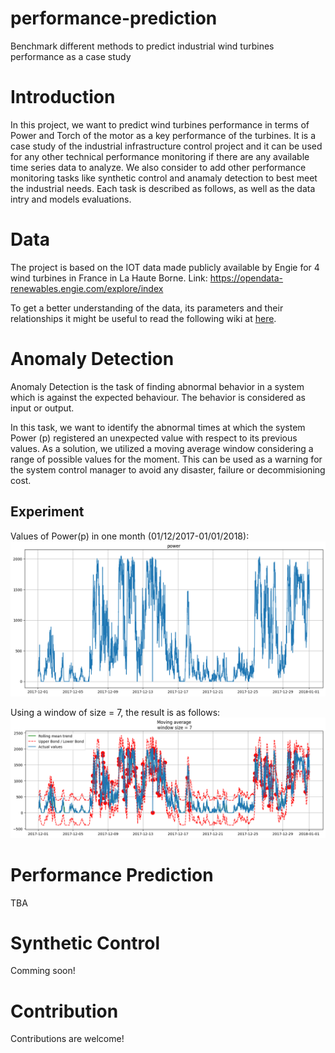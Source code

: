 # performance-prediction
Benchmark different methods to predict industrial wind turbines performance as a case study

# Introduction

In this project, we want to predict wind turbines performance in terms of Power and Torch of the motor as a key performance of the turbines. It is a case study of the industrial infrastructure control project and it can be used for any other technical performance monitoring if there are any available time series data to analyze. We also consider to add other performance monitoring tasks like synthetic control and anamaly detection to best meet the industrial needs. Each task is described as follows, as well as the data intry and models evaluations.

# Data

The project is based on the IOT data made publicly available by Engie for 4 wind turbines in France in La Haute Borne.
Link: https://opendata-renewables.engie.com/explore/index

To get a better understanding of the data, its parameters and their relationships it might be useful to read the following wiki at [here](https://en.wikipedia.org/wiki/Wind_turbine_design).

# Anomaly Detection
Anomaly Detection is the task of finding abnormal behavior in a system which is against the expected behaviour. The behavior is considered as input or output.

In this task, we want to identify the abnormal times at which the system Power (p) registered an unexpected value with respect to its previous values. As a solution, we utilized a moving average window considering a range of possible values for the moment. This can be used as a warning for the system control manager to avoid any disaster, failure or decommisioning cost.

## Experiment
Values of Power(p) in one month (01/12/2017-01/01/2018):
![Power Values](results/series.png)

Using a window of size = 7, the result is as follows:
![Power Anomalies](results/anomaly.png)

# Performance Prediction
TBA

# Synthetic Control
Comming soon!

# Contribution
Contributions are welcome!
